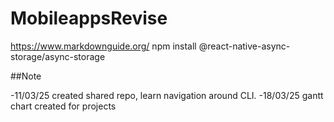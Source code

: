 # MobileappsRevise

https://www.markdownguide.org/
npm install @react-native-async-storage/async-storage



##Note

-11/03/25 created shared repo, learn navigation around CLI.
-18/03/25 gantt chart created for projects
